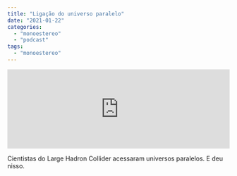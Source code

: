 ```yaml
---
title: "Ligação do universo paralelo"
date: "2021-01-22"
categories: 
  - "monoestereo"
  - "podcast"
tags: 
  - "monoestereo"
---
```


<iframe src="https://anchor.fm/monoestereo/embed/episodes/Ligao-do-universo-paralelo-elhhdq" height="180px" width="100%" frameborder="0" scrolling="no" style="width:100%; height:180px;"></iframe>

Cientistas do Large Hadron Collider acessaram universos paralelos. E deu nisso.
